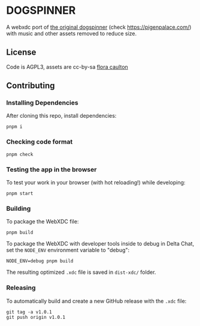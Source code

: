 # DOGSPINNER

A webxdc port of [the original dogspinner](https://github.com/TodePond/pigen-palace/tree/main/dogspinner)
(check https://pigenpalace.com/)
with music and other assets removed to reduce size.

## License

Code is AGPL3, assets are cc-by-sa [flora caulton](https://floracaulton.com/)

## Contributing

### Installing Dependencies

After cloning this repo, install dependencies:

```
pnpm i
```

### Checking code format

```
pnpm check
```

### Testing the app in the browser

To test your work in your browser (with hot reloading!) while developing:

```
pnpm start
```

### Building

To package the WebXDC file:

```
pnpm build
```

To package the WebXDC with developer tools inside to debug in Delta Chat, set the `NODE_ENV`
environment variable to "debug":

```
NODE_ENV=debug pnpm build
```

The resulting optimized `.xdc` file is saved in `dist-xdc/` folder.

### Releasing

To automatically build and create a new GitHub release with the `.xdc` file:

```
git tag -a v1.0.1
git push origin v1.0.1
```
